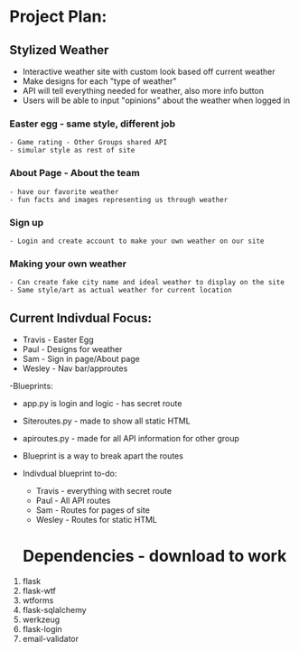 # Project Plan: 
## Stylized Weather
 - Interactive weather site with custom look based off current weather
 - Make designs for each "type of weather"
 - API will tell everything needed for weather, also more info button
 - Users will be able to input "opinions" about the weather when logged in
    
### Easter egg - same style, different job
    - Game rating - Other Groups shared API
    - simular style as rest of site
    
### About Page - About the team
    - have our favorite weather
    - fun facts and images representing us through weather
     
 ### Sign up 
    - Login and create account to make your own weather on our site
    
 ### Making your own weather
    - Can create fake city name and ideal weather to display on the site
    - Same style/art as actual weather for current location
    
 ## Current Indivdual Focus:
  - Travis - Easter Egg
  - Paul - Designs for weather
  - Sam - Sign in page/About page
  - Wesley - Nav bar/approutes
  
-Blueprints:
  - app.py is login and logic - has secret route
  - Siteroutes.py - made to show all static HTML
  - apiroutes.py - made for all API information for other group
  - Blueprint is a way to break apart the routes
- Indivdual blueprint to-do:
  - Travis - everything with secret route
  - Paul - All API routes
  - Sam - Routes for pages of site
  - Wesley - Routes for static HTML
  
  # Dependencies - download to work

1. flask
2. flask-wtf
3. wtforms
4. flask-sqlalchemy
5. werkzeug
6. flask-login
7. email-validator
    
